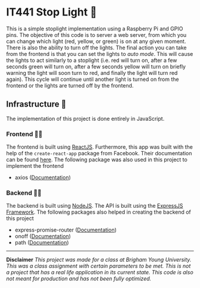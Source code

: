 # IT441 Stop Light 🚦

This is a simple stoplight implementation using a Raspberry Pi and GPIO pins. The objective of this code is to server a web server, from which you can change which light (red, yellow, or green) is on at any given moment. There is also the ability to turn off the lights. The final action you can take from the frontend is that you can set the lights to _auto mode_. This will cause the lights to act similarly to a stoplight (i.e. red will turn on, after a few seconds green will turn on, after a few seconds yellow will turn on briefly warning the light will soon turn to red, and finally the light will turn red again). This cycle will continue until another light is turned on from the frontend or the lights are turned off by the frontend.

## Infrastructure 🔩

The implementation of this project is done entirely in JavaScript.

### Frontend 👋🏻

The frontend is built using [ReactJS](https://reactjs.org/). Furthermore, this app was built with the help of the `create-react-app` package from Facebook. Their documentation can be found [here](https://github.com/facebook/create-react-app). The following package was also used in this project to implement the frontend

* axios ([Documentation](https://github.com/axios/axios))

### Backend 💪🏻

The backend is built using [NodeJS](https://nodejs.org/en/). The API is built using the [ExpressJS Framework](https://expressjs.com/). The following packages also helped in creating the backend of this project

* express-promise-router ([Documentation](https://www.npmjs.com/package/express-promise-router))
* onoff ([Documentation](https://www.npmjs.com/package/onoff))
* path ([Documentation](https://www.npmjs.com/package/path))

---

**Disclaimer**
_This project was made for a class at Brigham Young University. This was a class assignment with certain parameters to be met. This is not a project that has a real life application in its current state. This code is also not meant for production and has not been fully optimized._
